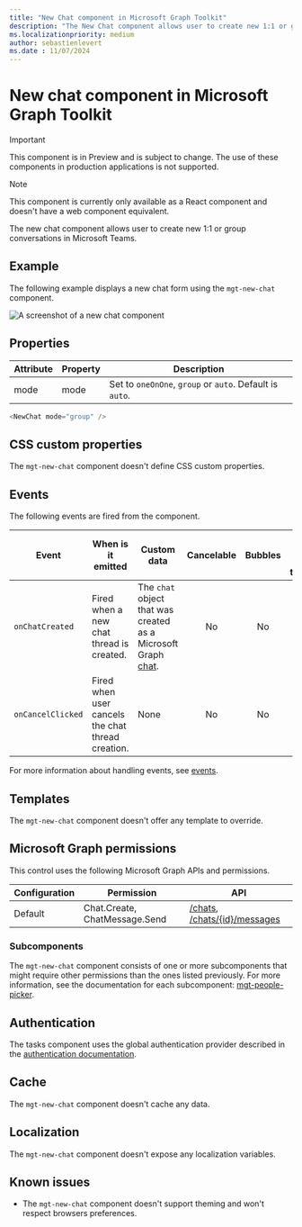 ```yaml
---
title: "New Chat component in Microsoft Graph Toolkit"
description: "The New Chat component allows user to create new 1:1 or group conversations in Microsoft Teams."
ms.localizationpriority: medium
author: sebastienlevert
ms.date : 11/07/2024
---
```


# New chat component in Microsoft Graph Toolkit

> [!IMPORTANT]
> This component is in Preview and is subject to change. The use of these components in production applications is not supported.

> [!NOTE]
> This component is currently only available as a React component and doesn't have a web component equivalent.

The new chat component allows user to create new 1:1 or group conversations in Microsoft Teams.

## Example

The following example displays a new chat form using the `mgt-new-chat` component.

![A screenshot of a new chat component](./images/mgt-new-chat.png)

## Properties

| Attribute | Property | Description |
| - | - | - |
| mode | mode | Set to `oneOnOne`, `group` or `auto`. Default is `auto`. |

```typescript
<NewChat mode="group" />
```

## CSS custom properties

The `mgt-new-chat` component doesn't define CSS custom properties.

## Events

The following events are fired from the component.

Event | When is it emitted | Custom data | Cancelable | Bubbles | Works with custom template
------|-------------------|--------------|:-----------:|:---------:|:---------------------------:|
`onChatCreated` | Fired when a new chat thread is created. | The `chat` object that was created as a Microsoft Graph [chat](/graph/api/resources/chat#json-representation). | No | No | No |
`onCancelClicked` | Fired when user cancels the chat thread creation. | None | No | No | No |

For more information about handling events, see [events](../customize-components/events.md).

## Templates

The `mgt-new-chat` component doesn't offer any template to override.

## Microsoft Graph permissions

This control uses the following Microsoft Graph APIs and permissions.

| Configuration | Permission | API |
| - | - | - |
| Default | Chat.Create, ChatMessage.Send | [/chats](/graph/api/chat-post), [/chats/{id}/messages](/graph/api/chat-post-messages) |

### Subcomponents

The `mgt-new-chat` component consists of one or more subcomponents that might require other permissions than the ones listed previously. For more information, see the documentation for each subcomponent: [mgt-people-picker](people-picker.md).

## Authentication

The tasks component uses the global authentication provider described in the [authentication documentation](../providers/providers.md).

## Cache

The `mgt-new-chat` component doesn't cache any data.

## Localization

The `mgt-new-chat` component doesn't expose any localization variables.

## Known issues

- The `mgt-new-chat` component doesn't support theming and won't respect browsers preferences.
